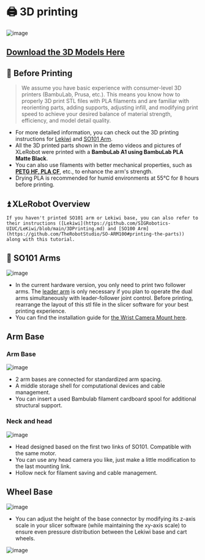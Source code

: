 # 🖨️ 3D printing

![image](https://github.com/user-attachments/assets/70d772a9-7e11-4b66-88ac-4f4d0789595c)

## [Download the 3D Models Here](https://github.com/Vector-Wangel/XLeRobot/blob/main/XLeRobot_0_2_0_hardware/XLeRobot_0_2_5.3mf)

## 🤔 Before Printing 

> We assume you have basic experience with consumer-level 3D printers (BambuLab, Prusa, etc.). This means you know how to properly 3D print STL files with PLA filaments and are familiar with reorienting parts, adding supports, adjusting infill, and modifying print speed to achieve your desired balance of material strength, efficiency, and model detail quality.
> 
- For more detailed information, you can check out the 3D printing instructions for [Lekiwi](https://github.com/SIGRobotics-UIUC/LeKiwi/blob/main/3DPrinting.md) and [SO101 Arm](https://github.com/TheRobotStudio/SO-ARM100#printing-the-parts).
- All the 3D printed parts shown in the demo videos and pictures of XLeRobot were printed with a **BambuLab A1 using BambuLab PLA Matte Black**.
- You can also use filaments with better mechanical properties, such as [**PETG HF, PLA CF**](https://us.store.bambulab.com/products/pla-cf), etc., to enhance the arm's strength.
- Drying PLA is recommended for humid environments at 55°C for 8 hours before printing.

## ⏫ XLeRobot Overview



```{note}
If you haven't printed SO101 arm or Lekiwi base, you can also refer to their instructions ([Lekiwi](https://github.com/SIGRobotics-UIUC/LeKiwi/blob/main/3DPrinting.md) and [SO100 Arm](https://github.com/TheRobotStudio/SO-ARM100#printing-the-parts)) along with this tutorial.
```

## 🦾 SO101 Arms

![image](https://github.com/user-attachments/assets/23e253d0-2049-4b72-ac40-394c70b16849)


- In the current hardware version, you only need to print two follower arms. The [leader arm](https://github.com/TheRobotStudio/SO-ARM100/tree/main?tab=readme-ov-file#printing-the-parts) is only necessary if you plan to operate the dual arms simultaneously with leader-follower joint control. Before printing, rearrange the layout of this stl file in the slicer software for your best printing experience.
- You can find the installation guide for [the Wrist Camera Mount here](https://github.com/TheRobotStudio/SO-ARM100/tree/main/Optional/SO101_Wrist_Cam_Hex-Nut_Mount_32x32_UVC_Module).

## Arm Base

### Arm Base

![image](https://github.com/user-attachments/assets/33e77b51-c070-4fbf-8487-30af3721f239)

- 2 arm bases are connected for standardized arm spacing.
- A middle storage shell for computational devices and cable management.
- You can insert a used Bambulab filament cardboard spool for additional structural support.


### Neck and head

![image](https://github.com/user-attachments/assets/8c73ae22-e5eb-4488-b20c-54b0ce25c9c1)

- Head designed based on the first two links of SO101. Compatible with the same motor.
- You can use any head camera you like, just make a little modification to the last mounting link.
- Hollow neck for filament saving and cable management.


## Wheel Base

![image](https://github.com/user-attachments/assets/c51bcbb2-8a97-4066-8876-31f11537fff4)

- You can adjust the height of the base connector by modifying its z-axis scale in your slicer software (while maintaining the xy-axis scale) to ensure even pressure distribution between the Lekiwi base and cart wheels.

![image](https://github.com/user-attachments/assets/eff69573-badc-46b2-b66f-c28174090598)











